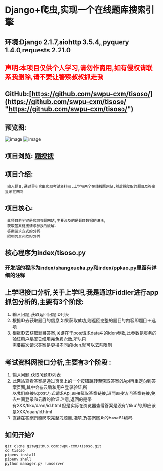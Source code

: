 # Django+爬虫,实现一个在线题库搜索引擎
## 环境:Django 2.1.7,aiohttp 3.5.4,,pyquery 1.4.0,requests 2.21.0
## <font color='red'>声明:本项目仅供个人学习,请勿作商用,如有侵权请联系我删除,请不要让警察叔叔抓走我</font>
## GitHub:[https://github.com/swpu-cxm/tisoso/](https://github.com/swpu-cxm/tisoso/ "https://github.com/swpu-cxm/tisoso/")
## 预览图:
![image](https://github.com/swpu-cxm/tisoso/blob/master/tss.png)
![image](https://github.com/swpu-cxm/tisoso/blob/master/tss2.png)
## 项目浏览: [题搜搜](http://tss.cxmgxj.cn "题搜搜")
## 项目介绍:
	 输入题目,通过异步爬虫爬取考试资料网,上学吧两个在线搜题网站,然后将爬取的题目及答案显示在网页
## 项目核心:
	 此项目的关键是爬取搜题网站,主要涉及的是题目数据的清洗,
	 获取答案链接请求参数的破解.
	 答案请求方式的分析.
	 限制免费次数的分析.
## 核心程序为index/tisoso.py
### 开发版的程序为index/shangxueba.py和index/ppkao.py里面有详细的注释
   
## 上学吧接口分析,关于上学吧,我是通过Fiddler进行app抓包分析的,主要有3个阶段:
1.  输入问题,获取返回问题ID列表
2.  根据ID去获取题目的信息,如果获取成功,则返回完整的题目的内容即题目＋选项
3.  根据ID去获取题目答案,关键在于post请求data中的iden参数,此参数是服务的验证用户是否已经用完免费次数,所以只<br>需要每次请求答案是更换不同的iden,就可以去除限制

## 考试资料网接口分析,主要有3个阶段 :
1.  输入问题,获取问题ID列表
2.  此网站查看答案是通过页面上的一个按钮跳转至获取答案的Api再重定向到答案页面,其中会有云盾和用户登录验证,所<br>以我们直接以post方式请求Api,直接获取答案链接,进而直接访问答案链接,免去中间登录和云盾的验证.注意,返回的是带<br>有XXX/tiku/daan/id.html,但是实际在浏览器查看答案是没有'/tiku'的,即应该是XXX/daan/id.html
3.  直接在答案页面爬取完整的题目,选项,及答案图片的base64编码

## 如何开始?
    git clone git@github.com:swpu-cxm/tisoso.git
    cd tisoso
    pipenv install
    pipenv shell
    python manager.py runserver
    
